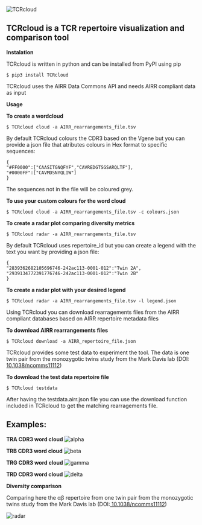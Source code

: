 ![TCRcloud](https://github.com/oldguyeric/TCRcloud/raw/main/images/TCRcloud.png)

## TCRcloud is a TCR repertoire visualization and comparison tool

**Instalation**

TCRcloud is written in python and can be installed from PyPI using pip

    $ pip3 install TCRcloud

TCRcloud uses the AIRR Data Commons API and needs AIRR compliant data as input

**Usage**

**To create a wordcloud**

    $ TCRcloud cloud -a AIRR_rearrangements_file.tsv

By default TCRcloud colours the CDR3 based on the Vgene but you can provide a json file that atributes colours in Hex format to specific sequences:

    {
    "#FF0000":["CAASITGNQFYF","CAVREDGTSGSARQLTF"],
    "#0000FF":["CAVMDSNYQLIW"]
    }

The sequences not in the file will be coloured grey.

**To use your custom colours for the word cloud**

    $ TCRcloud cloud -a AIRR_rearrangements_file.tsv -c colours.json

**To create a radar plot comparing diversity metrics**

    $ TCRcloud radar -a AIRR_rearrangements_file.tsv

By default TCRcloud uses repertoire_id but you can create a legend with the text you want by providing a json file:

    {
    "2839362682105696746-242ac113-0001-012":"Twin 2A",
    "2939134772391776746-242ac113-0001-012":"Twin 2B"
    }  

**To create a radar plot with your desired legend**

	$ TCRcloud radar -a AIRR_rearrangements_file.tsv -l legend.json

Using TCRcloud you can download rearragements files from the AIRR compliant databases based on AIRR repertoire metadata files

**To download AIRR rearrangements files**

    $ TCRcloud download -a AIRR_repertoire_file.json

TCRcloud provides some test data to experiment the tool. The data is one twin pair from the monozygotic twins study from the Mark Davis lab (DOI:[ 10.1038/ncomms11112](https://doi.org/10.1038/ncomms11112))

**To download the test data repertoire file**

    $ TCRcloud testdata

After having the testdata.airr.json file you can use the download function included in TCRcloud to get the matching rearragements file.

## Examples:

**TRA CDR3 word cloud**
![alpha](https://github.com/oldguyeric/TCRcloud/raw/main/images/alpha.png)

**TRB CDR3 word cloud**
![beta](https://github.com/oldguyeric/TCRcloud/raw/main/images/beta.png)

**TRG CDR3 word cloud**
![gamma](https://github.com/oldguyeric/TCRcloud/raw/main/images/gamma.png) 

**TRD CDR3 word cloud**
![delta](https://github.com/oldguyeric/TCRcloud/raw/main/images/delta.png) 

**Diversity comparison**

Comparing here the αβ repertoire from one twin pair from the monozygotic twins study from the Mark Davis lab (DOI:[ 10.1038/ncomms11112](https://doi.org/10.1038/ncomms11112))

![radar](https://github.com/oldguyeric/TCRcloud/raw/main/images/radar.png)
